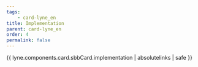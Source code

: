 ```yaml
---
tags: 
    - card-lyne_en
title: Implementation
parent: card-lyne_en
order: 4
permalink: false  
---
```

{{ lyne.components.card.sbbCard.implementation | absolutelinks | safe }}